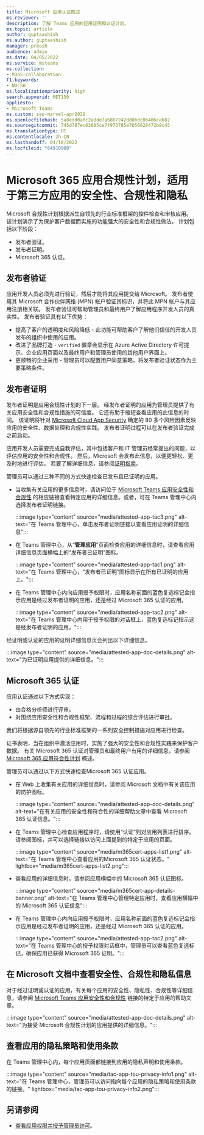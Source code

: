 ```yaml
---
title: Microsoft 应用认证概述
ms.reviewer: ''
description: 了解 Teams 应用的应用证明和认证计划。
ms.topic: article
author: guptaashish
ms.author: guptaashish
manager: prkosh
audience: admin
ms.date: 04/05/2022
ms.service: msteams
ms.collection:
- M365-collaboration
f1.keywords:
- NOCSH
ms.localizationpriority: high
search.appverid: MET150
appliesto:
- Microsoft Teams
ms.custom: seo-marvel-apr2020
ms.openlocfilehash: 5a8edd0afc2adde7a6867242dd0bdc0b406ca682
ms.sourcegitcommit: 745d707ec63685ce7f973785e7056628472b9c45
ms.translationtype: HT
ms.contentlocale: zh-CN
ms.lasthandoff: 04/18/2022
ms.locfileid: "64910908"
---
```

# <a name="microsoft-365-app-compliance-program-for-security-compliance-and-privacy-of-third-party-apps"></a>Microsoft 365 应用合规性计划，适用于第三方应用的安全性、合规性和隐私

Microsoft 合规性计划根据派生自领先的行业标准框架的控件检查和审核应用。 该计划演示了为保护客户数据而实施的功能强大的安全性和合规性做法。 计划包括以下阶段：

* 发布者验证。
* 发布者证明。
* Microsoft 365 认证。

## <a name="publisher-verification"></a>发布者验证

应用开发人员必须先进行验证，然后才能将其应用提交给 Microsoft。 发布者使用其 Microsoft 合作伙伴网络 (MPN) 帐户验证其标识，并将此 MPN 帐户与其应用注册相关联。 发布者验证可帮助管理员和最终用户了解应用程序开发人员的真实性。 发布者验证具有以下优势：

* 提高了客户的透明度和风险降低 - 此功能可帮助客户了解他们信任的开发人员发布的组织中使用的应用。
* 改进了品牌打造 - `verified` 徽章会显示在 Azure Active Directory 许可提示、企业应用页面以及最终用户和管理员使用的其他用户界面上。
* 更顺畅的企业采用 - 管理员可以配置用户同意策略，将发布者验证状态作为主要策略条件。

## <a name="publisher-attestation"></a>发布者证明

发布者证明是应用合规性计划的下一层。 经发布者证明的应用为管理员提供了有关应用安全性和合规性措施的可信度。 它还有助于缩短查看应用的此信息的时间。 该证明将针对 [Microsoft Cloud App Security](https://www.microsoft.com/microsoft-365/enterprise-mobility-security/cloud-app-security) 确定的 80 多个风险因素反映应用的安全性、数据处理和合规性实践。 发布者证明过程可以在发布者验证完成之前启动。

应用开发人员需要完成自我评估，其中包括客户和 IT 管理员经常提出的问题，以评估应用的安全性和合规性。 然后，Microsoft 会发布此信息，以便更轻松、更及时地进行评估。 若要了解详细信息，请参阅[证明指南](/microsoft-365-app-certification/docs/enterprise-app-attestation-guide)。

管理员可以通过三种不同的方式快速检查已发布且已证明的应用。

* 当收集有关应用的更多信息时，请访问位于 [Microsoft Teams 应用安全性和合规性](/microsoft-365-app-certification/teams/teams-apps) 的相应链接查看特定应用的详细信息。或者，可在 Teams 管理中心内选择发布者证明链接。

  :::image type="content" source="media/attested-app-tac3.png" alt-text="在 Teams 管理中心，单击发布者证明链接以查看应用证明的详细信息":::

* 在 Teams 管理中心，从“**管理应用**”页面检查应用的详细信息时，请查看应用详细信息页面横幅上的“发布者已证明”图标。

  :::image type="content" source="media/attested-app-tac1.png" alt-text="在 Teams 管理中心，“发布者已证明”图标显示在所有已证明的应用上。":::

* 在 Teams 管理中心内向应用授予权限时，应用名称前面的蓝色复选标记会指示应用是经过发布者证明的应用，还是经过 Microsoft 365 认证的应用。

   :::image type="content" source="media/attested-app-tac2.png" alt-text="在 Teams 管理中心内用于授予权限的对话框上，蓝色复选标记指示这是经发布者证明的应用。":::

经证明或认证的应用的证明详细信息页会列出以下详细信息。

:::image type="content" source="media/attested-app-doc-details.png" alt-text="为已证明应用提供的详细信息。":::

## <a name="microsoft-365-certification"></a>Microsoft 365 认证

应用认证通过以下方式实现：

* 由合格分析师进行评审。
* 对围绕应用安全性和合规性框架、流程和过程的综合评估进行审批。

我们将根据源自领先的行业标准框架的一系列安全控制措施对应用进行检查。

证书表明，当在组织中激活应用时，实施了强大的安全性和合规性实践来保护客户数据。 有关 Microsoft 365 认证对管理员和最终用户有用的详细信息，请参阅 [Microsoft 365 应用符合性计划](/microsoft-365-app-certification/docs/enterprise-app-certification-guide) 概述。

管理员可以通过以下方式快速检查Microsoft 365 认证应用。

* 在 Web 上收集有关应用的详细信息时，请参阅 Microsoft 文档中有关该应用的防护图标。

  :::image type="content" source="media/attested-app-doc-details.png" alt-text="在有关应用的安全性和符合性的详细帮助文章中查看 Microsoft 365 认证信息。":::

* 在 Teams 管理中心检查应用程序时，请使用“认证”列对应用列表进行排序。 请参阅图标，并可以选择链接以访问上面提到的特定于应用的页面。

  :::image type="content" source="media/m365cert-apps-list1.png" alt-text="在 Teams 管理中心查看应用的Microsoft 365 认证状态。" lightbox="media/m365cert-apps-list2.png":::

* 查看应用的详细信息时，请参阅应用横幅中的 Microsoft 365 认证图标。

  :::image type="content" source="media/m365cert-app-details-banner.png" alt-text="在 Teams 管理中心管理特定应用时，查看应用横幅中的 Microsoft 365 认证信息":::

* 在 Teams 管理中心内向应用授予权限时，应用名称前面的蓝色复选标记会指示应用是经过发布者证明的应用，还是经过 Microsoft 365 认证的应用。

   :::image type="content" source="media/attested-app-tac2.png" alt-text="在 Teams 管理中心的授予权限对话框中，管理员可以查看蓝色复选标记，确保应用已获得 Microsoft 365 证明。":::

## <a name="view-security-compliance-and-privacy-information-in-microsoft-documentation"></a>在 Microsoft 文档中查看安全性、合规性和隐私信息

对于经过证明或认证的应用，有关每个应用的安全性、隐私性、合规性等详细信息，请参阅 [Microsoft Teams 应用安全性和合规性](/microsoft-365-app-certification/teams/teams-apps) 链接的特定于应用的帮助文章。

:::image type="content" source="media/attested-app-doc-details.png" alt-text="为接受 Microsoft 合规性计划的应用提供的详细信息。":::

<!--- TBD: Move to the permissions article 

## View the granted Graph permissions in Azure Portal

Admins can grant permission to an app on behalf of all organization users. It helps avoid each user to individually request the permissions. Permissions granted of an admin are called delegated permissions in [Azure Portal](https://aad.portal.azure.com/).

Before you grant any permission to an app, review a list of requested permissions in the [Manage Apps](https://admin.teams.microsoft.com/policies/manage-apps) section of Teams admin center.

:::image type="content" source="media/attested-app-tac2.png" alt-text="In Teams admin center, on the dialog to grant permissions, admins can check the permissions requested by an app.":::

After admins grant the org-wide permissions to an app, they can review the Graph permissions in Azure Portal.

:::image type="content" source="media/tac-perms-in-aad-after-granting1.png" alt-text="Admins can see all the app permissions granted by users and admins in the Azure Portal." lightbox="media/tac-perms-in-aad-after-granting2.png":::
--->

## <a name="view-privacy-policy-and-terms-of-use-of-an-app"></a>查看应用的隐私策略和使用条款

在 Teams 管理中心内，每个应用页面都链接到应用的隐私声明和使用条款。

:::image type="content" source="media/tac-app-tou-privacy-info1.png" alt-text="在 Teams 管理中心，管理员可以访问指向每个应用的隐私策略和使用条款的链接。" lightbox="media/tac-app-tou-privacy-info2.png":::

<!--- TBD: Parking some content for later review. Check if this content needs to be published.

- How to view the support information for an app in TAC?

- We also have a few more quality and security checks for apps. We have launched Microsoft Cloud App Security (MCAS) program for the customer who have E5 or EMS license, where we rate risk for your cloud apps based on regulatory certification, industry standards, and best practices. We are also working on an Apps Quality Score system (launching soon) for all apps on Teams platform, and you will be able to check an app’s quality score quickly on Teams Store.

--->

## <a name="see-also"></a>另请参阅

* [查看应用权限并授予管理员许可](app-permissions-admin-center.md)。
